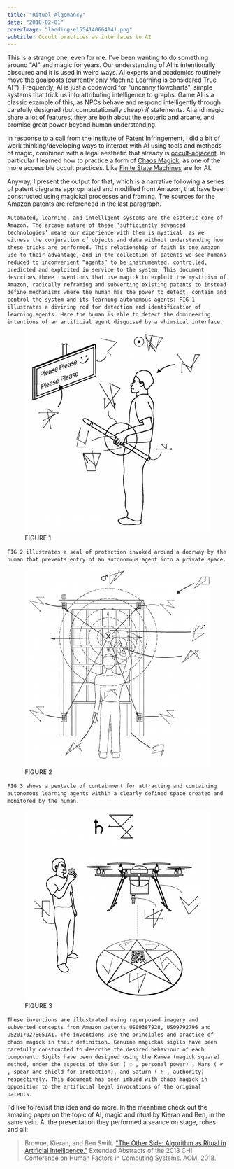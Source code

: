 ```yaml
---
title: "Ritual Algomancy"
date: "2018-02-01"
coverImage: "landing-e1554140664141.png"
subtitle: Occult practices as interfaces to AI
---
```


This is a strange one, even for me. I've been wanting to do something around "AI" and magic for years. Our understanding of AI is intentionally obscured and it is used in weird ways. AI experts and academics routinely move the goalposts (currently only Machine Learning is considered True AI™). Frequently, AI is just a codeword for "uncanny flowcharts", simple systems that trick us into attributing intelligence to graphs. Game AI is a classic example of this, as NPCs behave and respond intelligently through carefully designed (but computationally cheap) _if_ statements. AI and magic share a lot of features, they are both about the esoteric and arcane, and promise great power beyond human understanding.

In response to a call from the [Institute of Patent Infringement](https://work-body-leisure.hetnieuweinstituut.nl/open-call-patent-violation-institute-patent-infringement), I did a bit of work thinking/developing ways to interact with AI using tools and methods of magic, combined with a legal aesthetic that already is [occult-adjacent](https://www.youtube.com/watch?v=CkNfxHw5wo8). In particular I learned how to practice a form of [Chaos Magick](https://www.amazon.co.uk/Condensed-Chaos-Introduction-Occult-Studies/dp/1935150669 "non-referral Amazon link to Chaos Magick book"), as one of the more accessible occult practices. Like [Finite State Machines](https://en.wikipedia.org/wiki/Finite-state_machine) are for AI.

Anyway, I present the output for that, which is a narrative following a series of patent diagrams appropriated and modified from Amazon, that have been constructed using magickal processes and framing. The sources for the Amazon patents are referenced in the last paragraph.

`Automated, learning, and intelligent systems are the esoteric core of Amazon. The arcane nature of these ‘sufficiently advanced technologies’ means our experience with them is mystical, as we witness the conjuration of objects and data without understanding how these tricks are performed. This relationship of faith is one Amazon use to their advantage, and in the collection of patents we see humans reduced to inconvenient “agents” to be instrumented, controlled, predicted and exploited in service to the system. This document describes three inventions that use magick to exploit the mysticism of Amazon, radically reframing and subverting existing patents to instead define mechanisms where the human has the power to detect, contain and control the system and its learning autonomous agents: FIG 1 illustrates a divining rod for detection and identification of learning agents. Here the human is able to detect the domineering intentions of an artificial agent disguised by a whimsical interface.`

<figure>
<img src="images/dowsing-e1606431064638.png" alt="Patent diagram showing a person holding a rod facing a screen showing the words please please please. The scene is surrounded by magical symbols replacing the labels" width="800">
<figcaption>FIGURE 1</figcaption>
</figure>

`FIG 2 illustrates a seal of protection invoked around a doorway by the human that prevents entry of an autonomous agent into a private space.`

<figure>
<img src="images/protection-e1606431129181.png" alt="Patent diagram showing a person waving their arm at a door. The scene is overlaid with concentric circles and magickal sigils" width="800">
<figcaption>FIGURE 2</figcaption>
</figure>

`FIG 3 shows a pentacle of containment for attracting and containing autonomous learning agents within a clearly defined space created and monitored by the human.`

<figure>
<img src="images/landing-e1606431194466.png" alt="Patent diagram showing a person eating an apple while a drone lands on a pentagram with QR code in the centre. The sence is surrounded by magickal sigils" width="800">
<figcaption>FIGURE 3</figcaption>
</figure>

`These inventions are illustrated using repurposed imagery and subverted concepts from Amazon patents US09387928, US09792796 and US20170278051A1. The inventions use the principles and practice of chaos magick in their definition. Genuine magickal sigils have been carefully constructed to describe the desired behaviour of each component. Sigils have been designed using the Kamea (magick square) method, under the aspects of the Sun ( ☉ , personal power) , Mars ( ♂ , spear and shield for protection), and Saturn ( ♄ , authority) respectively. This document has been imbued with chaos magick in opposition to the artificial legal invocations of the original patents.`

I'd like to revisit this idea and do more. In the meantime check out the amazing paper on the topic of AI, magic and ritual by Kieran and Ben, in the same vein. At the presentation they performed a seance on stage, robes and all:

> Browne, Kieran, and Ben Swift. ["The Other Side: Algorithm as Ritual in Artificial Intelligence."](https://dl.acm.org/citation.cfm?id=3188404) Extended Abstracts of the 2018 CHI Conference on Human Factors in Computing Systems. ACM, 2018.
